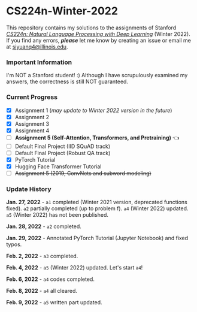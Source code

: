 # CS224n-Winter-2022

This repository contains my solutions to the assignments of Stanford
[*CS224n: Natural Language Processing with Deep Learning*](https://web.stanford.edu/class/cs224n/)
(Winter 2022). If you find any errors, ***please***
let me know by creating an issue or email me at siyuanq4@illinois.edu.

### Important Information

I'm NOT a Stanford student! :) Although I have scrupulously examined my answers, the correctness is still NOT guaranteed.

### Current Progress

- [x] Assignment 1 (*may update to Winter 2022 version in the future*)
- [x] Assignment 2
- [x] Assignment 3
- [x] Assignment 4
- [ ] **Assignment 5 (Self-Attention, Transformers, and Pretraining)** :point_left:
- [ ] Default Final Project (IID SQuAD track)
- [ ] Default Final Project (Robust QA track)
- [x] PyTorch Tutorial
- [x] Hugging Face Transformer Tutorial
- [ ] ~~Assignment 5 (2019, ConvNets and subword modeling)~~

### Update History

**Jan. 27, 2022** - `a1` completed (Winter 2021 version, deprecated functions fixed). `a2` partially completed (up to
problem f). `a4` (Winter 2022) updated. `a5` (Winter 2022) has not been published.

**Jan. 28, 2022** - `a2` completed.

**Jan. 29, 2022** - Annotated PyTorch Tutorial (Jupyter Notebook) and fixed typos.

**Feb. 2, 2022** - `a3` completed.

**Feb. 4, 2022** - `a5` (Winter 2022) updated. Let's start `a4`!

**Feb. 6, 2022** - `a4` codes completed.

**Feb. 8, 2022** - `a4` all cleared.

**Feb. 9, 2022** - `a5` written part updated.



